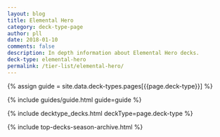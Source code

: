 ```yaml
---
layout: blog
title: Elemental Hero
category: deck-type-page
author: pll
date: 2018-01-10
comments: false
description: In depth information about Elemental Hero decks.
deck-type: elemental-hero
permalink: /tier-list/elemental-hero/
---
```


{% assign guide = site.data.deck-types.pages[{{page.deck-type}}] %}

{% include guides/guide.html guide=guide %}

{% include decktype_decks.html deckType=page.deck-type %}

{% include top-decks-season-archive.html %}